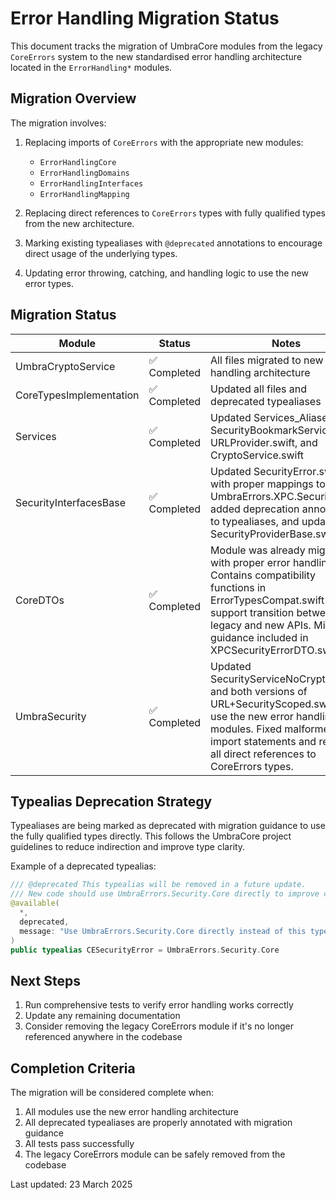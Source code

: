 # Error Handling Migration Status

This document tracks the migration of UmbraCore modules from the legacy `CoreErrors` system to the new standardised error handling architecture located in the `ErrorHandling*` modules.

## Migration Overview

The migration involves:

1. Replacing imports of `CoreErrors` with the appropriate new modules:
   - `ErrorHandlingCore`
   - `ErrorHandlingDomains`
   - `ErrorHandlingInterfaces`
   - `ErrorHandlingMapping`

2. Replacing direct references to `CoreErrors` types with fully qualified types from the new architecture.

3. Marking existing typealiases with `@deprecated` annotations to encourage direct usage of the underlying types.

4. Updating error throwing, catching, and handling logic to use the new error types.

## Migration Status

| Module | Status | Notes |
|--------|--------|-------|
| UmbraCryptoService | ✅ Completed | All files migrated to new error handling architecture |
| CoreTypesImplementation | ✅ Completed | Updated all files and deprecated typealiases |
| Services | ✅ Completed | Updated Services_Aliases.swift, SecurityBookmarkService.swift, URLProvider.swift, and CryptoService.swift |
| SecurityInterfacesBase | ✅ Completed | Updated SecurityError.swift with proper mappings to UmbraErrors.XPC.SecurityError, added deprecation annotations to typealiases, and updated SecurityProviderBase.swift |
| CoreDTOs | ✅ Completed | Module was already migrated with proper error handling. Contains compatibility functions in ErrorTypesCompat.swift to support transition between legacy and new APIs. Migration guidance included in XPCSecurityErrorDTO.swift. |
| UmbraSecurity | ✅ Completed | Updated SecurityServiceNoCrypto.swift and both versions of URL+SecurityScoped.swift to use the new error handling modules. Fixed malformed import statements and replaced all direct references to CoreErrors types. |

## Typealias Deprecation Strategy

Typealiases are being marked as deprecated with migration guidance to use the fully qualified types directly. This follows the UmbraCore project guidelines to reduce indirection and improve type clarity.

Example of a deprecated typealias:

```swift
/// @deprecated This typealias will be removed in a future update.
/// New code should use UmbraErrors.Security.Core directly to improve code clarity.
@available(
  *,
  deprecated,
  message: "Use UmbraErrors.Security.Core directly instead of this typealias for improved type clarity"
)
public typealias CESecurityError = UmbraErrors.Security.Core
```

## Next Steps

1. Run comprehensive tests to verify error handling works correctly
2. Update any remaining documentation
3. Consider removing the legacy CoreErrors module if it's no longer referenced anywhere in the codebase

## Completion Criteria

The migration will be considered complete when:

1. All modules use the new error handling architecture
2. All deprecated typealiases are properly annotated with migration guidance
3. All tests pass successfully
4. The legacy CoreErrors module can be safely removed from the codebase

Last updated: 23 March 2025
